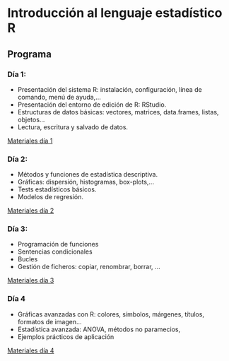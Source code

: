 Introducción al lenguaje estadístico R
=================================================

Programa
--------

### Día 1:
- Presentación del sistema R: instalación, configuración, línea de comando, menú de ayuda,... 
- Presentación del entorno de edición de R: RStudio. 
- Estructuras de datos básicas: vectores, matrices, data.frames, listas, objetos...
- Lectura, escritura y salvado de datos.

[Materiales día 1](materiales/intro_r_materiales1.zip)


### Día 2: 
- Métodos y funciones de estadística descriptiva.
- Gráficas: dispersión, histogramas, box-plots,...
- Tests estadísticos básicos.
- Modelos de regresión.

[Materiales día 2](materiales/intro_r_materiales2.zip)


### Día 3:
- Programación de funciones
- Sentencias condicionales
- Bucles 
- Gestión de ficheros: copiar, renombrar, borrar, ...

[Materiales día 3](materiales/intro_r_materiales3.zip)


### Día 4
- Gráficas avanzadas con R: colores, símbolos, márgenes, títulos, formatos de imagen...
- Estadística avanzada: ANOVA, métodos no paramecios, 
- Ejemplos prácticos de aplicación

[Materiales día 4](materiales/intro_r_materiales4.zip)
